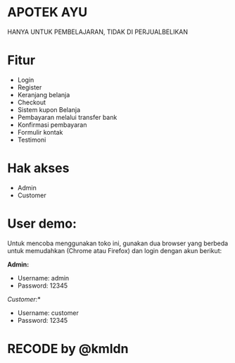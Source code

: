 # APOTEK AYU

HANYA UNTUK PEMBELAJARAN, TIDAK DI PERJUALBELIKAN

# Fitur
- Login
- Register
- Keranjang belanja
- Checkout
- Sistem kupon Belanja
- Pembayaran melalui transfer bank
- Konfirmasi pembayaran
- Formulir kontak
- Testimoni

# Hak akses
- Admin
- Customer

# User demo:
Untuk mencoba menggunakan toko ini, gunakan dua browser yang berbeda untuk memudahkan (Chrome atau Firefox) dan login dengan akun berikut:

**Admin:**
- Username: admin
- Password: 12345

*Customer:**
- Username: customer
- Password: 12345

# RECODE by @kmldn
